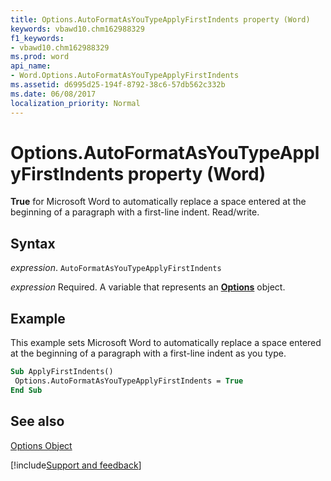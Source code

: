```yaml
---
title: Options.AutoFormatAsYouTypeApplyFirstIndents property (Word)
keywords: vbawd10.chm162988329
f1_keywords:
- vbawd10.chm162988329
ms.prod: word
api_name:
- Word.Options.AutoFormatAsYouTypeApplyFirstIndents
ms.assetid: d6995d25-194f-8792-38c6-57db562c332b
ms.date: 06/08/2017
localization_priority: Normal
---
```



# Options.AutoFormatAsYouTypeApplyFirstIndents property (Word)

 **True** for Microsoft Word to automatically replace a space entered at the beginning of a paragraph with a first-line indent. Read/write.


## Syntax

_expression_. `AutoFormatAsYouTypeApplyFirstIndents`

_expression_ Required. A variable that represents an **[Options](Word.Options.md)** object.


## Example

This example sets Microsoft Word to automatically replace a space entered at the beginning of a paragraph with a first-line indent as you type.


```vb
Sub ApplyFirstIndents() 
 Options.AutoFormatAsYouTypeApplyFirstIndents = True 
End Sub
```


## See also


[Options Object](Word.Options.md)

[!include[Support and feedback](~/includes/feedback-boilerplate.md)]